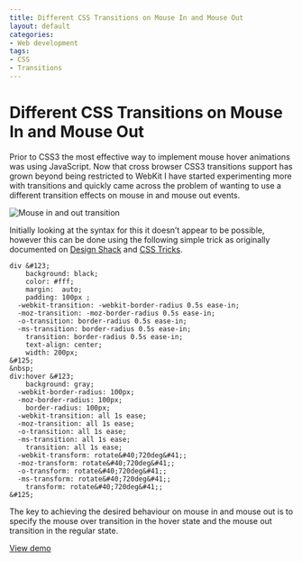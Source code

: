 ```yaml
---
title: Different CSS Transitions on Mouse In and Mouse Out
layout: default
categories:
- Web development
tags:
- CSS
- Transitions
---
```

# Different CSS Transitions on Mouse In and Mouse Out

Prior to CSS3 the most effective way to implement mouse hover animations was using JavaScript. Now that cross browser CSS3 transitions support has grown beyond being restricted to WebKit I have started experimenting more with transitions and quickly came across the problem of wanting to use a different transition effects on mouse in and mouse out events.

![Mouse in and out transition][1]

 [1]: http://www.waynemoir.com/wp-content/uploads/2012/01/mouseinout.jpg "Mouse In Out"

Initially looking at the syntax for this it doesn’t appear to be possible, however this can be done using the following simple trick as originally documented on [Design Shack][2] and [CSS Tricks][3].

 [2]: http://www.designshack.net/articles/css/mastering-mouse-enter-and-exit-events-with-css-transitions/
 [3]: http://css-tricks.com/different-transitions-for-hover-on-hover-off/

    div &#123;
        background: black;
        color: #fff;
        margin:  auto;
        padding: 100px ;
      -webkit-transition: -webkit-border-radius 0.5s ease-in;
      -moz-transition: -moz-border-radius 0.5s ease-in;
      -o-transition: border-radius 0.5s ease-in;
      -ms-transition: border-radius 0.5s ease-in;
        transition: border-radius 0.5s ease-in;
        text-align: center;
        width: 200px;
    &#125;
    &nbsp;
    div:hover &#123;
        background: gray;
      -webkit-border-radius: 100px;
      -moz-border-radius: 100px;
        border-radius: 100px;
      -webkit-transition: all 1s ease;
      -moz-transition: all 1s ease;
      -o-transition: all 1s ease;
      -ms-transition: all 1s ease;
        transition: all 1s ease;
      -webkit-transform: rotate&#40;720deg&#41;;
      -moz-transform: rotate&#40;720deg&#41;;
      -o-transform: rotate&#40;720deg&#41;;
      -ms-transform: rotate&#40;720deg&#41;;
        transform: rotate&#40;720deg&#41;;
    &#125;

The key to achieving the desired behaviour on mouse in and mouse out is to specify the mouse over transition in the hover state and the mouse out transition in the regular state.

[View demo][4]

 [4]: http://jsfiddle.net/QKUdx/1/